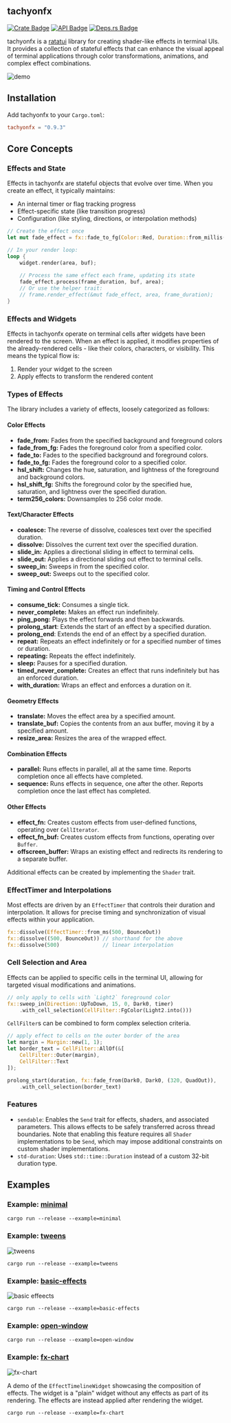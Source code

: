 ## tachyonfx

[![Crate Badge]][Crate] [![API Badge]][API] [![Deps.rs
Badge]][Deps.rs]

tachyonfx is a [ratatui][ratatui] library for creating shader-like effects in terminal UIs. It provides
a collection of stateful effects that can enhance the visual appeal of terminal applications through color
transformations, animations, and complex effect combinations.

![demo](images/demo-0.6.0.gif)

 [ratatui]: https://ratatui.rs/

## Installation
Add tachyonfx to your `Cargo.toml`:

```toml
tachyonfx = "0.9.3"
```

## Core Concepts

### Effects and State
Effects in tachyonfx are stateful objects that evolve over time. When you create an effect, it typically maintains:

- An internal timer or flag tracking progress
- Effect-specific state (like transition progress)
- Configuration (like styling, directions, or interpolation methods)

```rust
// Create the effect once
let mut fade_effect = fx::fade_to_fg(Color::Red, Duration::from_millis(1000));

// In your render loop:
loop {
    widget.render(area, buf);
    
    // Process the same effect each frame, updating its state
    fade_effect.process(frame_duration, buf, area);
    // Or use the helper trait:
    // frame.render_effect(&mut fade_effect, area, frame_duration);
}
```

### Effects and Widgets

Effects in tachyonfx operate on terminal cells after widgets have been rendered to the screen. When an effect is
applied, it modifies properties of the already-rendered cells - like their colors, characters, or visibility. This means
the typical flow is:

1. Render your widget to the screen
2. Apply effects to transform the rendered content

### Types of Effects

The library includes a variety of effects, loosely categorized as follows:

#### Color Effects
- **fade_from:**      Fades from the specified background and foreground colors
- **fade_from_fg:**   Fades the foreground color from a specified color.
- **fade_to:**        Fades to the specified background and foreground colors.
- **fade_to_fg:**     Fades the foreground color to a specified color.
- **hsl_shift:**      Changes the hue, saturation, and lightness of the foreground and background colors.
- **hsl_shift_fg:**   Shifts the foreground color by the specified hue, saturation, and lightness over the specified duration.
- **term256_colors:** Downsamples to 256 color mode.

#### Text/Character Effects
- **coalesce:**   The reverse of dissolve, coalesces text over the specified duration.
- **dissolve:**   Dissolves the current text over the specified duration.
- **slide_in:**   Applies a directional sliding in effect to terminal cells.
- **slide_out:**  Applies a directional sliding out effect to terminal cells.
- **sweep_in:**   Sweeps in from the specified color.
- **sweep_out:**  Sweeps out to the specified color.

#### Timing and Control Effects
- **consume_tick:**         Consumes a single tick.
- **never_complete:**       Makes an effect run indefinitely.
- **ping_pong:**            Plays the effect forwards and then backwards.
- **prolong_start**:        Extends the start of an effect by a specified duration.
- **prolong_end**:          Extends the end of an effect by a specified duration.
- **repeat:**               Repeats an effect indefinitely or for a specified number of times or duration.
- **repeating:**            Repeats the effect indefinitely.
- **sleep:**                Pauses for a specified duration.
- **timed_never_complete:** Creates an effect that runs indefinitely but has an enforced duration.
- **with_duration:**        Wraps an effect and enforces a duration on it.

#### Geometry Effects
- **translate:**     Moves the effect area by a specified amount.
- **translate_buf:** Copies the contents from an aux buffer, moving it by a specified amount.
- **resize_area:**   Resizes the area of the wrapped effect.

#### Combination Effects
- **parallel:** Runs effects in parallel, all at the same time. Reports completion once all effects have completed.
- **sequence:** Runs effects in sequence, one after the other. Reports completion once the last effect has completed.

#### Other Effects
- **effect_fn:**        Creates custom effects from user-defined functions, operating over `CellIterator`.
- **effect_fn_buf:**    Creates custom effects from functions, operating over `Buffer`.
- **offscreen_buffer:** Wraps an existing effect and redirects its rendering to a separate buffer.

Additional effects can be created by implementing the `Shader` trait.


### EffectTimer and Interpolations

Most effects are driven by an `EffectTimer` that controls their duration and interpolation. It
allows for precise timing and synchronization of visual effects within your application.

```rust
fx::dissolve(EffectTimer::from_ms(500, BounceOut))
fx::dissolve((500, BounceOut)) // shorthand for the above
fx::dissolve(500)              // linear interpolation
```

### Cell Selection and Area

Effects can be applied to specific cells in the terminal UI, allowing for targeted visual
modifications and animations.

```rust
// only apply to cells with `Light2` foreground color
fx::sweep_in(Direction::UpToDown, 15, 0, Dark0, timer)
    .with_cell_selection(CellFilter::FgColor(Light2.into()))
```

`CellFilter`s can be combined to form complex selection criteria.

```rust
// apply effect to cells on the outer border of the area
let margin = Margin::new(1, 1);
let border_text = CellFilter::AllOf(&[
    CellFilter::Outer(margin),
    CellFilter::Text
]);

prolong_start(duration, fx::fade_from(Dark0, Dark0, (320, QuadOut)),
    .with_cell_selection(border_text)
```

### Features
- `sendable`: Enables the `Send` trait for effects, shaders, and associated parameters. This allows effects to be
  safely transferred across thread boundaries. Note that enabling this feature requires all `Shader` implementations
  to be `Send`, which may impose additional constraints on custom shader implementations.
- `std-duration`:  Uses `std::time::Duration` instead of a custom 32-bit duration type.


## Examples

### Example: [minimal](examples/minimal.rs)
```
cargo run --release --example=minimal 
```

### Example: [tweens](examples/tweens.rs)
![tweens](images/example-tweens.png)

```
cargo run --release --example=tweens 
```

### Example: [basic-effects](examples/basic-effects.rs)
![basic effeects](images/example-basic-effects.png)
```
cargo run --release --example=basic-effects 
```


### Example: [open-window](examples/open-window.rs)

```
cargo run --release --example=open-window  
```

### Example: [fx-chart](examples/fx-chart.rs)
![fx-chart](images/effect-timeline.gif)

A demo of the `EffectTimelineWidget` showcasing the composition of effects. The widget is a "plain" widget
without any effects as part of its rendering. The effects are instead applied after rendering the widget.

```
cargo run --release --example=fx-chart
```


  [API Badge]: https://docs.rs/tachyonfx/badge.svg
  [API]: https://docs.rs/tachyonfx
  [Crate Badge]: https://img.shields.io/crates/v/tachyonfx.svg
  [Crate]: https://crates.io/crates/tachyonfx
  [Deps.rs Badge]: https://deps.rs/repo/github/junkdog/tachyonfx/status.svg
  [Deps.rs]: https://deps.rs/repo/github/junkdog/tachyonfx
